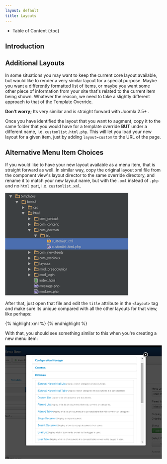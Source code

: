 ```yaml
---
layout: default
title: Layouts
---
```


* Table of Content
{:toc}

## Introduction

## Additional Layouts

In some situations you may want to keep the current core layout available, but would like to render a very similar layout
for a special purpose. Maybe you want a differently formatted list of items, or maybe you want some other piece of information
 from your site that's related to the current item being shown. Whatever the reason, we need to take a slightly different approach
 to that of the Template Override.

 **Don't worry;** Its very similar and is straight forward with Joomla 2.5+ .

Once you have identified the layout that you want to augment, copy it to the same folder that you would have for a template
override **BUT** under a different name, i.e. `customlist.html.php`. This will let you load your new layout for a given item, just by adding
`layout=custom` to the URL of the page.

## Alternative Menu Item Choices

If you would like to have your new layout available as a menu item, that is straight forward as well. In similar way, copy the original
layout xml file from the component view's layout director to the same override directory, and rename it to match your new layout name,
but with the `.xml` instead of `.php` and no `html` part, i.e. `customlist.xml`.

![Custom Alternative Layout in Joomla](/resources/images/alternative-menu-item-layout-xml.png "Alternative List Menu Item")

After that, just open that file and edit the `title` attribute in the `<layout>` tag and make sure its unique compared with all the other layouts for
that view, like perhaps:

{% highlight xml %}
 <layout title="Custom List">
 		<message>
 			<![CDATA[COM_DOCMAN_VIEW_LIST_DESCRIPTION]]>
 		</message>
 	</layout>
{% endhighlight %}

With that, you should see something similar to this when you're creating a new menu item:

![Custom Alternative Layout Select in Joomla](/resources/images/joomla-alternative-menu-item-layout-select.png "Alternative List Menu Item Select")